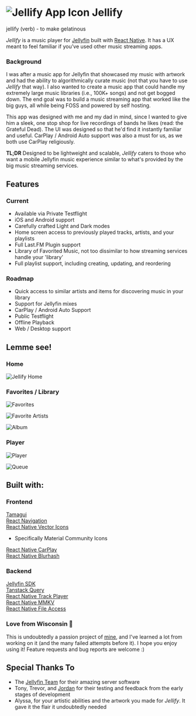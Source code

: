 # ![Jellify App Icon](assets/icon_dark_20pt_2x.png) Jellify

jellify (verb) - to make gelatinous

*Jellify* is a music player for [Jellyfin](https://jellyfin.org/) built with [React Native](https://reactnative.dev/). It has a  UX meant to feel familiar if you’ve used other music streaming apps.

### Background
I was after a music app for Jellyfin that showcased my music with artwork and had the ability to algorithmically curate music (not that you have to use *Jellify* that way). I also wanted to create a music app that could handle my extremely large music libraries (i.e., 100K+ songs) and not get bogged down. The end goal was to build a music streaming app that worked like the big guys, all while being FOSS and powered by self hosting.

This app was designed with me and my dad in mind, since I wanted to give him a sleek, one stop shop for live recordings of bands he likes (read: the Grateful Dead). The UI was designed so that he'd find it instantly familiar and useful. CarPlay / Android Auto support was also a must for us, as we both use CarPlay religiously. 

**TL;DR** Designed to be lightweight and scalable, *Jellify* caters to those who want a mobile Jellyfin music experience similar to what's provided by the big music streaming services. 

## Features
### Current
- Available via Private Testflight
- iOS and Android support
- Carefully crafted Light and Dark modes
- Home screen access to previously played tracks, artists, and your playlists
- Full Last.FM Plugin support
- Library of Favorited Music, not too dissimilar to how streaming services handle your 'library'
- Full playlist support, including creating, updating, and reordering

### Roadmap
- Quick access to similar artists and items for discovering music in your library
- Support for Jellyfin mixes
- CarPlay / Android Auto Support
- Public Testflight
- Offline Playback
- Web / Desktop support

## Lemme see!
### Home
![Jellify Home](screenshots/home.png)

### Favorites / Library
![Favorites](screenshots/favorites.png)

![Favorite Artists](screenshots/favorite_artists.png)

![Album](screenshots/album.png)

### Player
![Player](screenshots/player.png)

![Queue](screenshots/player_queue.png)

## Built with:
### Frontend
[Tamagui](https://tamagui.dev/)\
[React Navigation](https://reactnavigation.org/)\
[React Native Vector Icons](https://github.com/oblador/react-native-vector-icons)
- Specifically Material Community Icons

[React Native CarPlay](https://github.com/birkir/react-native-carplay)\
[React Native Blurhash](https://github.com/mrousavy/react-native-blurhash)

### Backend
[Jellyfin SDK](https://typescript-sdk.jellyfin.org/)\
[Tanstack Query](https://tanstack.com/query/latest/docs/framework/react/react-native)\
[React Native Track Player](https://github.com/doublesymmetry/react-native-track-player)\
[React Native MMKV](https://github.com/mrousavy/react-native-mmkv)\
[React Native File Access](https://github.com/alpha0010/react-native-file-access)

### Love from Wisconsin 🧀
This is undoubtedly a passion project of [mine](https://github.com/anultravioletaurora), and I've learned a lot from working on it (and the many failed attempts before it). I hope you enjoy using it! Feature requests and bug reports are welcome :)

## Special Thanks To
- The [Jellyfin Team](https://jellyfin.org/) for their amazing server software
- Tony, Trevor, and [Jordan](https://github.com/jordanbleu) for their testing and feedback from the early stages of development
- Alyssa, for your artistic abilities and the artwork you made for *Jellify*. It gave it the flair it undoubtedly needed
